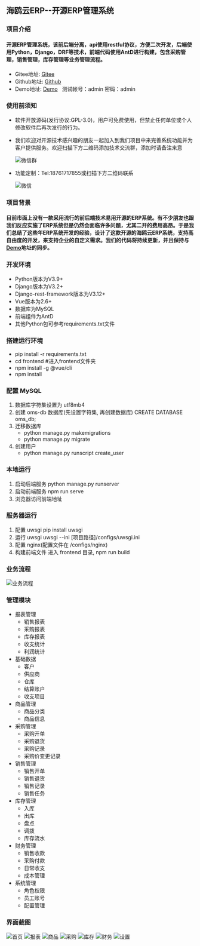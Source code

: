## 海鸥云ERP--开源ERP管理系统
### 项目介绍
#### 开源ERP管理系统，该前后端分离，api使用restful协议，方便二次开发，后端使用Python，Django，DRF等技术，前端代码使用AntD进行构建，包含采购管理，销售管理，库存管理等业务管理流程。
* Gitee地址: [Gitee](https://gitee.com/haioucloud/erp)
* Github地址: [Github](https://github.com/lianzhanshu/oms)
* Demo地址: [Demo](http://erp.haioucloud.com/) &nbsp;&nbsp;测试帐号：admin  密码：admin

### 使用前须知
* 软件开放源码(发行协议:GPL-3.0)，用户可免费使用，但禁止任何单位或个人修改软件后再次发行的行为。
* 我们欢迎对开源技术感兴趣的朋友一起加入到我们项目中来完善系统功能并为客户提供服务。欢迎扫描下方二维码添加技术交流群，添加时请备注来意

   ![微信群](https://gitee.com/haioucloud/erp/raw/master/raw/%E5%BE%AE%E4%BF%A1%E7%BE%A4.png)
* 功能定制：Tel:18761717855或扫描下方二维码联系

   ![微信](https://gitee.com/haioucloud/erp/raw/master/raw/%E5%BE%AE%E4%BF%A1.png)

### 项目背景
#### 目前市面上没有一款采用流行的前后端技术易用开源的ERP系统。有不少朋友也跟我们反应实施了ERP系统但是仍然会面临许多问题，尤其二开的费用高昂。于是我们总结了这些年ERP系统开发的经验，设计了这款开源的海鸥云ERP系统，支持高自由度的开发，来支持企业的自定义需求。我们的代码将持续更新，并且保持与[Demo](http://erp.haioucloud.com/)地址的同步。

### 开发环境
* Python版本为V3.9+
* Django版本为V3.2+
* Django-rest-framework版本为V3.12+
* Vue版本为2.6+
* 数据库为MySQL
* 前端组件为AntD
* 其他Python包可参考requirements.txt文件

### 搭建运行环境

* pip install -r requirements.txt
* cd frontend  #进入frontend文件夹
* npm install -g @vue/cli
* npm install

### 配置 MySQL

1. 数据库字符集设置为 utf8mb4
2. 创建 oms-db 数据库(先设置字符集, 再创建数据库)
    CREATE DATABASE oms_db;
3. 迁移数据库
    * python manage.py makemigrations
    * python manage.py migrate
4. 创建用户
    * python manage.py runscript create_user

### 本地运行

1. 启动后端服务
    python manage.py runserver
2. 启动前端服务
    npm run serve
3. 浏览器访问前端地址

### 服务器运行

1. 配置 uwsgi
    pip install uwsgi
2. 运行 uwsgi
    uwsgi --ini [项目路径]/configs/uwsgi.ini
3. 配置 nginx(配置文件在 /configs/nginx)
4. 构建前端文件
    进入 frontend 目录, npm run build

### 业务流程
![业务流程](https://gitee.com/haioucloud/erp/raw/master/raw/OMS%20Flow.JPG)

### 管理模块
* 报表管理 
   * 销售报表
   * 采购报表
   * 库存报表
   * 收支统计
   * 利润统计
* 基础数据 
   * 客户
   * 供应商
   * 仓库
   * 结算账户
   * 收支项目
* 商品管理
   * 商品分类
   * 商品信息
* 采购管理
   * 采购开单
   * 采购退货
   * 采购记录
   * 采购价变更记录
* 销售管理
   * 销售开单
   * 销售退货
   * 销售记录
   * 销售任务
* 库存管理
   * 入库
   * 出库
   * 盘点
   * 调拨
   * 库存流水
* 财务管理
   * 销售收款
   * 采购付款
   * 日常收支
   * 成本管理
* 系统管理
   * 角色权限
   * 员工账号
   * 配置管理

### 界面截图
![首页](https://gitee.com/haioucloud/erp/raw/master/raw/%E9%A6%96%E9%A1%B5.png)
![报表](https://gitee.com/haioucloud/erp/raw/master/raw/%E6%8A%A5%E8%A1%A8.png)
![商品](https://gitee.com/haioucloud/erp/raw/master/raw/%E5%95%86%E5%93%81.png)
![采购](https://gitee.com/haioucloud/erp/raw/master/raw/%E9%87%87%E8%B4%AD.png)
![库存](https://gitee.com/haioucloud/erp/raw/master/raw/%E5%BA%93%E5%AD%98.png)
![财务](https://gitee.com/haioucloud/erp/raw/master/raw/%E8%B4%A2%E5%8A%A1.png)
![设置](https://gitee.com/haioucloud/erp/raw/master/raw/%E8%AE%BE%E7%BD%AE.png)